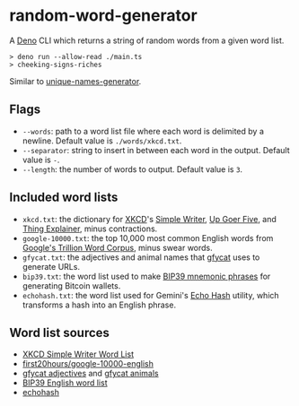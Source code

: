 # random-word-generator

A [Deno](https://deno.land/) CLI which returns a string of random words from a given word list.

```
> deno run --allow-read ./main.ts
> cheeking-signs-riches
```

Similar to [unique-names-generator](https://github.com/andreasonny83/unique-names-generator).

## Flags
- `--words`: path to a word list file where each word is delimited by a newline. Default value is `./words/xkcd.txt`.
- `--separator`: string to insert in between each word in the output. Default value is `-`.
- `--length`: the number of words to output. Default value is `3`.

## Included word lists
- `xkcd.txt`: the dictionary for [XKCD](https://xkcd.com/)'s [Simple Writer](https://xkcd.com/simplewriter/), [Up Goer Five](https://xkcd.com/1133/), and [Thing Explainer](https://blog.xkcd.com/2015/05/13/new-book-thing-explainer/), minus contractions.
- `google-10000.txt`: the top 10,000 most common English words from [Google's Trillion Word Corpus](https://books.google.com/ngrams/info), minus swear words.
- `gfycat.txt`: the adjectives and animal names that [gfycat](https://gfycat.com/) uses to generate URLs.
- `bip39.txt`: the word list used to make [BIP39 mnemonic phrases](https://github.com/bitcoin/bips/blob/master/bip-0039.mediawiki) for generating Bitcoin wallets.
- `echohash.txt`: the word list used for Gemini's [Echo Hash](https://echohash.net/) utility, which transforms a hash into an English phrase.

## Word list sources
- [XKCD Simple Writer Word List](https://xkcd.com/simplewriter/words.js)
- [first20hours/google-10000-english](https://github.com/first20hours/google-10000-english)
- [gfycat adjectives](http://assets.gfycat.com/adjectives) and [gfycat animals](http://assets.gfycat.com/animals)
- [BIP39 English word list](https://github.com/bitcoin/bips/blob/master/bip-0039/english.txt)
- [echohash](https://github.com/gemini/echohash/blob/master/src/wordlists/en_eff_long.js)
